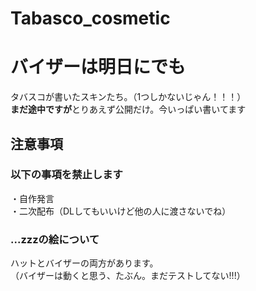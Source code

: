 # Tabasco_cosmetic
# バイザーは明日にでも
タバスコが書いたスキンたち。（1つしかないじゃん！！！）</br>
**まだ途中ですが**とりあえず公開だけ。今いっぱい書いてます</br>
## 注意事項
### 以下の事項を禁止します
・自作発言</br>
・二次配布（DLしてもいいけど他の人に渡さないでね）
### ...zzzの絵について
ハットとバイザーの両方があります。</br>
（バイザーは動くと思う、たぶん。まだテストしてない!!!）</br>
